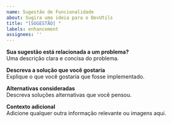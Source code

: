 ```yaml
---
name: Sugestão de Funcionalidade
about: Sugira uma ideia para o DevUtils
title: "[SUGESTÃO] "
labels: enhancement
assignees: ''
---
```


**Sua sugestão está relacionada a um problema?**  
Uma descrição clara e concisa do problema.

**Descreva a solução que você gostaria**  
Explique o que você gostaria que fosse implementado.

**Alternativas consideradas**  
Descreva soluções alternativas que você pensou.

**Contexto adicional**  
Adicione qualquer outra informação relevante ou imagens aqui.
